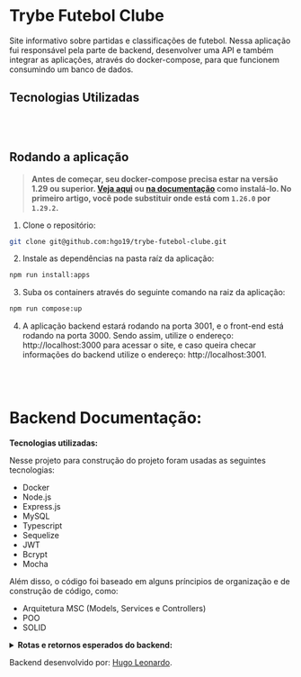 
# Trybe Futebol Clube

Site informativo sobre partidas e classificações de futebol.
Nessa aplicação fui responsável pela parte de backend, desenvolver uma API e também integrar as aplicações, através do docker-compose, para que funcionem consumindo um banco de dados.

## Tecnologias Utilizadas


<br />
<br />

## Rodando a aplicação

> **Antes de começar, seu docker-compose precisa estar na versão 1.29 ou superior. [Veja aqui](https://www.digitalocean.com/community/tutorials/how-to-install-and-use-docker-compose-on-ubuntu-20-04-pt) ou [na documentação](https://docs.docker.com/compose/install/) como instalá-lo. No primeiro artigo, você pode substituir onde está com `1.26.0` por `1.29.2`.**

1. Clone o repositório:

```bash
git clone git@github.com:hgo19/trybe-futebol-clube.git
```

2.  Instale as dependências na pasta raíz da aplicação:

```bash
npm run install:apps
```

3.  Suba os containers através do seguinte comando na raiz da aplicação:

```bash
npm run compose:up
```

4.  A aplicação backend estará rodando na porta 3001, e o front-end está rodando na porta 3000. Sendo assim, utilize o endereço: http://localhost:3000 para acessar o site, e caso queira checar informações do backend utilize o endereço: http://localhost:3001.

<br />
<br />


# Backend Documentação:

  <summary><strong>Tecnologias utilizadas:</strong></summary>

Nesse projeto para construção do projeto foram usadas as seguintes tecnologias:

- Docker
- Node.js
- Express.js
- MySQL
- Typescript
- Sequelize
- JWT
- Bcrypt
- Mocha

Além disso, o código foi baseado em alguns príncipios de organização e de construção de código, como:

- Arquitetura MSC (Models, Services e Controllers)
- POO
- SOLID

<details>
  <summary><strong>Rotas e retornos esperados do backend:</strong></summary>

### Na aplicação foram usados os seguintes endpoints:
<br />

>**Alguns endpoints necessitam um TOKEN na sua requisição, o token é gerado a partir do endpoint POST /login e sempre que for necessário será informado na descrição do endpoint.**

### Login
- POST `/login` retornará um `TOKEN` com o status `200` em caso de login bem sucedido(usuário presente no banco de dados com a senha correta). Usuário já cadastrado no Banco de Dados para testes:
```json
  {
    "email": "user@user.com",
    "password": "secret_user"
  }
```

>**Outros usuários para testes estão em src/database/seeders no arquivo com a palavra 'user' no nome.**

- GET `/login/validate` retornará a role que o usuário tem no sistema. Nessa requisição é necessário que um token seja mandado através do header Authorization. Exemplo de resposta do endpoint com o status `200`:
```json
  { "role": "admin" }
```

### Teams
- GET `/teams` esse endpoint retornará todos os times cadastrados no banco de dados com suas devidas informações. Exemplo de retorno da requisição com o status `200`:
```json
[
  {
    "id": 1,
    "teamName": "Avaí/Kindermann"
  },
  {
    "id": 2,
    "teamName": "Bahia"
  },
  {
    "id": 3,
    "teamName": "Botafogo"
  },
  ...
]
```

- GET `/teams/:id` esse endpoint retornará apenas um time, em que ele é encontrado no banco de dados a partir do 'id' passado no params da requisição. Exemplo de retorno da requisição com o status `200`:
```json
{
  "id": 5,
  "teamName": "Cruzeiro"
}
```

### Matches
- GET `/matches` esse endpoint possui 2 casos. O primeiro é: não é passado nenhuma query para fazer a requisição, sendo assim retornará todas as partidas do sistema. O segundo é utilizando uma query ao fazer a requisição, em que a mesma deve se encaixar em uma das opções: ```matches?inProgress=true``` ou ```matches?inProgress=false```. Quando true retornará as partidas que estão em progresso, quando false retornará as partidas já terminadas. Em todos os casos, de sucesso da requisição, o retorno será com o status `200` no seguinte formato:

```json
[
  {
    "id": 1,
    "homeTeamId": 16,
    "homeTeamGoals": 1,
    "awayTeamId": 8,
    "awayTeamGoals": 1,
    "inProgress": false,
    "homeTeam": {
      "teamName": "São Paulo"
    },
    "awayTeam": {
      "teamName": "Grêmio"
    }
  },
  ...
  {
    "id": 41,
    "homeTeamId": 16,
    "homeTeamGoals": 2,
    "awayTeamId": 9,
    "awayTeamGoals": 0,
    "inProgress": true,
    "homeTeam": {
      "teamName": "São Paulo"
    },
    "awayTeam": {
      "teamName": "Internacional"
    }
  }
]
```



- POST `/matches` cadastra uma nova partida no sistema. Nessa rota é necessário que seja passado um token no header da sua requisição, e o body seguindo o padrão de atributos da seguinte maneira:
```json
{
  "homeTeamId": 16, // O valor deve ser o id do time
  "awayTeamId": 8, // O valor deve ser o id do time
  "homeTeamGoals": 2,
  "awayTeamGoals": 2,
}
```
Em caso de sucesso a requisição terá o status `201` com o seguinte retorno:
```json
{
  "id": 1,
  "homeTeamId": 16,
  "homeTeamGoals": 2,
  "awayTeamId": 8,
  "awayTeamGoals": 2,
  "inProgress": true,
}
```

- PATCH `/matches/:id/finish` esse endpoint é responsável por finalizar uma partida que esteja em andamento. Nele também é necessário a utilização de um token no seu header ao fazer a requisição, e que seja passada uma id válida em seu parametro. Exemplo de retorno da requisição com status `200`:
```json
{ "message": "Finished" }
```

- PATCH `/matches/:id` nesse endpoint é possível atualizar os dados de uma partida em andamento. Mais precisamente atualizar a quantidade de gols da partida. O body da requisição deve ser preenchido da seguinte maneira:
```json
{
  "homeTeamGoals": 3,
  "awayTeamGoals": 1
}
```
A requisição responderá com um status `200` e o seguinte body:
```json
{
  "message": "OLHUGOL!!"
}
```

### Leaderboard

- GET `/leaderboard/home` o endpoint retornará uma tabela com o resultado de pontuação, gols feitos, gols sorfridos, vitórias, entre outras, de um time quando for time da casa. Exemplo de retorno com status `200`:
```json
[
  {
    "name": "Santos",
    "totalPoints": 9,
    "totalGames": 3,
    "totalVictories": 3,
    "totalDraws": 0,
    "totalLosses": 0,
    "goalsFavor": 9,
    "goalsOwn": 3,
    "goalsBalance": 6,
    "efficiency": "100.00"
  },
  {
    "name": "Palmeiras",
    "totalPoints": 7,
    "totalGames": 3,
    "totalVictories": 2,
    "totalDraws": 1,
    "totalLosses": 0,
    "goalsFavor": 10,
    "goalsOwn": 5,
    "goalsBalance": 5,
    "efficiency": "77.78"
  },
  ...
  {
    "name": "Bahia",
    "totalPoints": 0,
    "totalGames": 3,
    "totalVictories": 0,
    "totalDraws": 0,
    "totalLosses": 3,
    "goalsFavor": 0,
    "goalsOwn": 4,
    "goalsBalance": -4,
    "efficiency": "0.00"
  }
]
```

- GET `/leaderboard/away` o endpoint retornará uma tabela com o resultado de pontuação, gols feitos, gols sorfridos, vitórias, entre outras, de um time quando for time visitante. Exemplo de retorno com status `200`:
```json
[
  {
    "name": "Palmeiras",
    "totalPoints": 6,
    "totalGames": 2,
    "totalVictories": 2,
    "totalDraws": 0,
    "totalLosses": 0,
    "goalsFavor": 7,
    "goalsOwn": 0,
    "goalsBalance": 7,
    "efficiency": "100.00"
  },
  {
    "name": "Corinthians",
    "totalPoints": 6,
    "totalGames": 3,
    "totalVictories": 2,
    "totalDraws": 0,
    "totalLosses": 1,
    "goalsFavor": 6,
    "goalsOwn": 2,
    "goalsBalance": 4,
    "efficiency": "66.67"
  },
  ...
  {
    "name": "Napoli-SC",
    "totalPoints": 0,
    "totalGames": 3,
    "totalVictories": 0,
    "totalDraws": 0,
    "totalLosses": 3,
    "goalsFavor": 1,
    "goalsOwn": 10,
    "goalsBalance": -9,
    "efficiency": "0.00"
  }
]
```

- GET `/leaderboard` o endpoint retornará uma tabela com o resultado de pontuação, gols feitos, gols sorfridos, vitórias, entre outras. Diferentemente das anteriores, agora a tabela retornará a soma dos atributos presentes em cada leaderbord, para assim definir uma pontuação final de cada time. Exemplo de retorno com status `200`:
```json
[
  {
    "name": "Palmeiras",
    "totalPoints": 13,
    "totalGames": 5,
    "totalVictories": 4,
    "totalDraws": 1,
    "totalLosses": 0,
    "goalsFavor": 17,
    "goalsOwn": 5,
    "goalsBalance": 12,
    "efficiency": "86.67"
  },
  {
    "name": "Corinthians",
    "totalPoints": 12,
    "totalGames": 5,
    "totalVictories": 4,
    "totalDraws": 0,
    "totalLosses": 1,
    "goalsFavor": 12,
    "goalsOwn": 3,
    "goalsBalance": 9,
    "efficiency": "80.00"
  },
  ...
  {
    "name": "Napoli-SC",
    "totalPoints": 2,
    "totalGames": 5,
    "totalVictories": 0,
    "totalDraws": 2,
    "totalLosses": 3,
    "goalsFavor": 3,
    "goalsOwn": 12,
    "goalsBalance": -9,
    "efficiency": "13.33"
  }
]
```

# Lidando com erros:

- Todos endpoint necessitam que os body informados em cada rota sejam passados, e quanto necessário também o token. É presente no projeto uma middleware de erro responsável por lidar e tratar todos os erros. Essa middleware de erro funciona, na maior parte do tempo, alinhada ao Httpexception também criado na aplicação e presente na pasta app/backend/src/utils. Para maiores duvidas dê uma olhada no arquivo.
</details>

Backend desenvolvido por: [Hugo Leonardo](https://www.linkedin.com/in/hugo-leop/).


